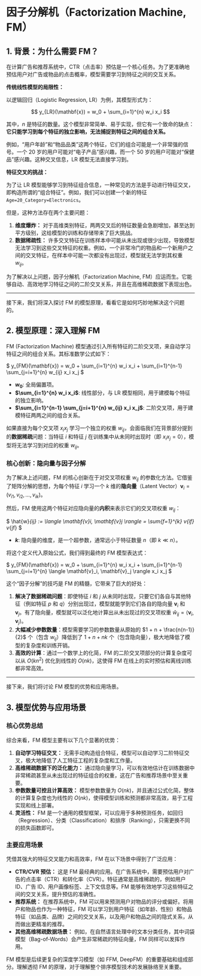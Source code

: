 # 因子分解机（Factorization Machine, FM）

## 1. 背景：为什么需要 FM？

在计算广告和推荐系统中，CTR（点击率）预估是一个核心任务。为了更准确地预估用户对广告或物品的点击概率，模型需要学习到特征之间的交互关系。

**传统线性模型的局限性：**

以逻辑回归（Logistic Regression, LR）为例，其模型形式为：

$$
y_{LR}(\mathbf{x}) = w_0 + \sum_{i=1}^{n} w_i x_i
$$

其中，$n$ 是特征的数量。这个模型非常简单、易于实现，但它有一个致命的缺点：**它只能学习到每个特征的独立影响，无法捕捉到特征之间的组合关系。**

例如，“用户年龄”和“物品品类”这两个特征，它们的组合可能是一个非常强的信号。一个 20 岁的用户可能对“电子产品”感兴趣，而一个 50 岁的用户可能对“保健品”感兴趣。这种交叉信息，LR 模型无法直接学习到。

**特征交叉的挑战：**

为了让 LR 模型能够学习到特征组合信息，一种常见的方法是手动进行特征交叉，即构造所谓的“组合特征”。例如，我们可以创建一个新的特征 `Age=20_Category=Electronics`。

但是，这种方法存在两个主要问题：

1.  **维度爆炸：** 对于高维类别特征，两两交叉后的特征数量会急剧增加，甚至达到平方级别，这给模型的训练和存储带来了巨大挑战。
2.  **数据稀疏性：** 许多交叉特征在训练样本中可能从未出现或很少出现，导致模型无法学习到这些交叉特征的权重。例如，一个非常冷门的物品和一个新用户之间的交叉特征，在样本中可能一次都没有出现过，模型就无法学到其权重 $w_{ij}$。

为了解决以上问题，因子分解机（Factorization Machine, FM）应运而生。它能够自动、高效地学习特征之间的二阶交叉关系，并且在高维稀疏数据下表现出色。

---

接下来，我们将深入探讨 FM 的模型原理，看看它是如何巧妙地解决这个问题的。

## 2. 模型原理：深入理解 FM

FM (Factorization Machine) 模型通过引入所有特征的二阶交叉项，来自动学习特征之间的组合关系。其标准数学公式如下：

$
y_{FM}(\mathbf{x}) = w_0 + \sum_{i=1}^{n} w_i x_i + \sum_{i=1}^{n-1} \sum_{j=i+1}^{n} w_{ij} x_i x_j
$

-   **$w_0$**: 全局偏置项。
-   **$\sum_{i=1}^{n} w_i x_i$**: 线性部分，与 LR 模型相同，用于建模每个特征的独立影响。
-   **$\sum_{i=1}^{n-1} \sum_{j=i+1}^{n} w_{ij} x_i x_j$**: 二阶交叉项，用于建模特征两两之间的组合关系。

如果直接为每个交叉项 $x_i x_j$ 学习一个独立的权重 $w_{ij}$，会面临我们在背景部分提到的**数据稀疏**问题：当特征 $i$ 和特征 $j$ 在训练集中从未同时出现时（即 $x_i x_j = 0$），模型将无法学习到对应的权重 $w_{ij}$。

### 核心创新：隐向量与因子分解

为了解决上述问题，FM 的核心创新在于对交叉项权重 $w_{ij}$ 的参数化方法。它借鉴了矩阵分解的思想，为每个特征 $i$ 学习一个 $k$ 维的**隐向量**（Latent Vector）$\mathbf{v}_i = (v_{i1}, v_{i2}, \dots, v_{ik})$。

然后，FM 使用这两个特征对应隐向量的**内积**来表示它们的交叉项权重 $w_{ij}$：

$
\hat{w}_{ij} := \langle \mathbf{v}_i, \mathbf{v}_j \rangle = \sum_{f=1}^{k} v_{if} v_{jf}
$

-   **$k$**: 隐向量的维度，是一个超参数，通常远小于特征数量 $n$（即 $k \ll n$）。

将这个定义代入原始公式，我们得到最终的 FM 模型表达式：

$
y_{FM}(\mathbf{x}) = w_0 + \sum_{i=1}^{n} w_i x_i + \sum_{i=1}^{n-1} \sum_{j=i+1}^{n} \langle \mathbf{v}_i, \mathbf{v}_j \rangle x_i x_j
$

这个“因子分解”的技巧是 FM 的精髓，它带来了巨大的好处：

1.  **解决了数据稀疏问题**：即使特征 $i$ 和 $j$ 从未同时出现，只要它们各自与其他特征（例如特征 $p$ 和 $q$）分别出现过，模型就能学到它们各自的隐向量 $\mathbf{v}_i$ 和 $\mathbf{v}_j$。有了隐向量，模型就可以泛化地计算出从未出现过的交叉项权重 $\hat{w}_{ij} = \langle \mathbf{v}_i, \mathbf{v}_j \rangle$。
2.  **大幅减少参数数量**：模型需要学习的参数数量从原始的 $1 + n + \frac{n(n-1)}{2}$ 个（包含 $w_{ij}$）降低到了 $1 + n + nk$ 个（包含隐向量），极大地降低了模型的复杂度和训练开销。
3.  **高效的计算**：通过一个数学上的化简，FM 的二阶交叉项部分的计算复杂度可以从 $O(kn^2)$ 优化到线性的 $O(nk)$，这使得 FM 在线上的实时预估和离线训练都非常高效。

---

接下来，我们将讨论 FM 模型的优势和应用场景。

## 3. 模型优势与应用场景

### 核心优势总结

综合来看，FM 模型主要有以下几个显著的优势：

1.  **自动学习特征交叉：** 无需手动构造组合特征，模型可以自动学习二阶特征交叉，极大地降低了人工特征工程的复杂度和工作量。
2.  **高维稀疏数据下的泛化能力：** 通过隐向量学习，可以有效地估计在训练数据中非常稀疏甚至从未出现过的特征组合的权重，这在广告和推荐场景中至关重要。
3.  **参数数量可控且计算高效：** 模型参数数量为 $O(nk)$，并且通过公式化简，整体的计算复杂度也为线性的 $O(nk)$，使得模型训练和预测都非常高效，易于工程实现和线上部署。
4.  **灵活性：** FM 是一个通用的模型框架，可以应用于多种预测任务，如回归（Regression）、分类（Classification）和排序（Ranking），只需更换不同的损失函数即可。

### 主要应用场景

凭借其强大的特征交叉能力和高效率，FM 在以下场景中得到了广泛应用：

-   **CTR/CVR 预估：** 这是 FM 最经典的应用。在广告系统中，需要预估用户对广告的点击率（CTR）和转化率（CVR）。特征通常是高维稀疏的，例如用户 ID、广告 ID、用户画像标签、上下文信息等。FM 能够有效地学习这些特征之间的交叉关系，提升预估的准确性。
-   **推荐系统：** 在推荐系统中，FM 可以用来预测用户对物品的评分或偏好。将用户和物品也作为一种特征，FM 可以学习到用户特征（如年龄、性别）和物品特征（如品类、品牌）之间的交叉关系，以及用户和物品之间的隐式关系，从而做出更精准的推荐。
-   **其他高维稀疏数据场景：** 例如，在自然语言处理中的文本分类任务，其中词袋模型（Bag-of-Words）会产生非常稀疏的特征向量，FM 同样可以发挥作用。

FM 模型是后续更复杂的深度学习模型（如 FFM, DeepFM）的重要基础和组成部分。理解透彻 FM 的原理，对于理解整个排序模型技术的发展脉络至关重要。
